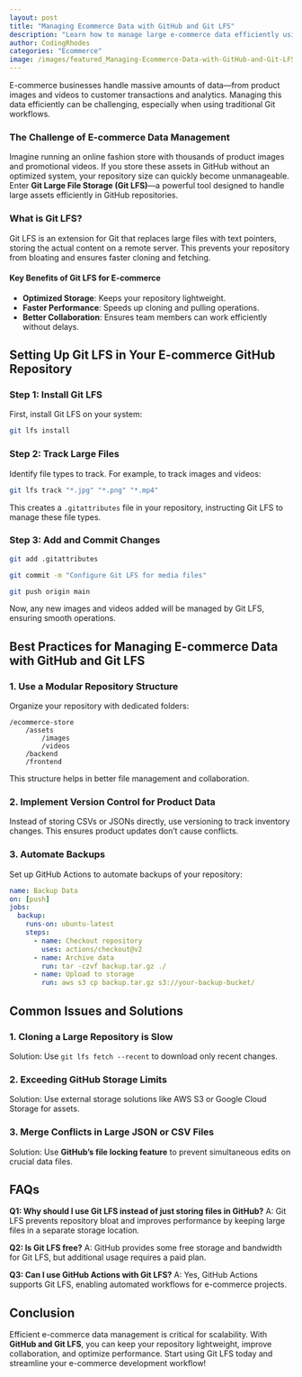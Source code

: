 ```yaml
---
layout: post
title: "Managing Ecommerce Data with GitHub and Git LFS"
description: "Learn how to manage large e-commerce data efficiently using GitHub and Git LFS. Optimize workflows and ensure seamless collaboration."
author: CodingRhodes
categories: "Ecommerce"
image: /images/featured_Managing-Ecommerce-Data-with-GitHub-and-Git-LFS.webp
---
```


E-commerce businesses handle massive amounts of data—from product images and videos to customer transactions and analytics. Managing this data efficiently can be challenging, especially when using traditional Git workflows.

### The Challenge of E-commerce Data Management

Imagine running an online fashion store with thousands of product images and promotional videos. If you store these assets in GitHub without an optimized system, your repository size can quickly become unmanageable. Enter **Git Large File Storage (Git LFS)**—a powerful tool designed to handle large assets efficiently in GitHub repositories.

### What is Git LFS?

Git LFS is an extension for Git that replaces large files with text pointers, storing the actual content on a remote server. This prevents your repository from bloating and ensures faster cloning and fetching.

#### Key Benefits of Git LFS for E-commerce
- **Optimized Storage**: Keeps your repository lightweight.
- **Faster Performance**: Speeds up cloning and pulling operations.
- **Better Collaboration**: Ensures team members can work efficiently without delays.

## Setting Up Git LFS in Your E-commerce GitHub Repository

### Step 1: Install Git LFS
First, install Git LFS on your system:
```sh
git lfs install
```

### Step 2: Track Large Files
Identify file types to track. For example, to track images and videos:
```sh
git lfs track "*.jpg" "*.png" "*.mp4"
```
This creates a `.gitattributes` file in your repository, instructing Git LFS to manage these file types.

### Step 3: Add and Commit Changes
```sh
git add .gitattributes
```
```sh
git commit -m "Configure Git LFS for media files"
```
```sh
git push origin main
```

Now, any new images and videos added will be managed by Git LFS, ensuring smooth operations.

## Best Practices for Managing E-commerce Data with GitHub and Git LFS

### 1. Use a Modular Repository Structure
Organize your repository with dedicated folders:
```
/ecommerce-store
    /assets
        /images
        /videos
    /backend
    /frontend
```
This structure helps in better file management and collaboration.

### 2. Implement Version Control for Product Data
Instead of storing CSVs or JSONs directly, use versioning to track inventory changes. This ensures product updates don’t cause conflicts.

### 3. Automate Backups
Set up GitHub Actions to automate backups of your repository:
```yaml
name: Backup Data
on: [push]
jobs:
  backup:
    runs-on: ubuntu-latest
    steps:
      - name: Checkout repository
        uses: actions/checkout@v2
      - name: Archive data
        run: tar -czvf backup.tar.gz ./
      - name: Upload to storage
        run: aws s3 cp backup.tar.gz s3://your-backup-bucket/
```

## Common Issues and Solutions

### 1. Cloning a Large Repository is Slow
Solution: Use `git lfs fetch --recent` to download only recent changes.

### 2. Exceeding GitHub Storage Limits
Solution: Use external storage solutions like AWS S3 or Google Cloud Storage for assets.

### 3. Merge Conflicts in Large JSON or CSV Files
Solution: Use **GitHub’s file locking feature** to prevent simultaneous edits on crucial data files.

## FAQs

**Q1: Why should I use Git LFS instead of just storing files in GitHub?**
A: Git LFS prevents repository bloat and improves performance by keeping large files in a separate storage location.

**Q2: Is Git LFS free?**
A: GitHub provides some free storage and bandwidth for Git LFS, but additional usage requires a paid plan.

**Q3: Can I use GitHub Actions with Git LFS?**
A: Yes, GitHub Actions supports Git LFS, enabling automated workflows for e-commerce projects.

## Conclusion

Efficient e-commerce data management is critical for scalability. With **GitHub and Git LFS**, you can keep your repository lightweight, improve collaboration, and optimize performance. Start using Git LFS today and streamline your e-commerce development workflow!
